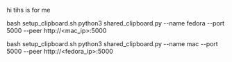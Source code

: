 hi tihs is for me 


bash setup_clipboard.sh
python3 shared_clipboard.py --name fedora --port 5000 --peer http://<mac_ip>:5000

bash setup_clipboard.sh
python3 shared_clipboard.py --name mac --port 5000 --peer http://<fedora_ip>:5000